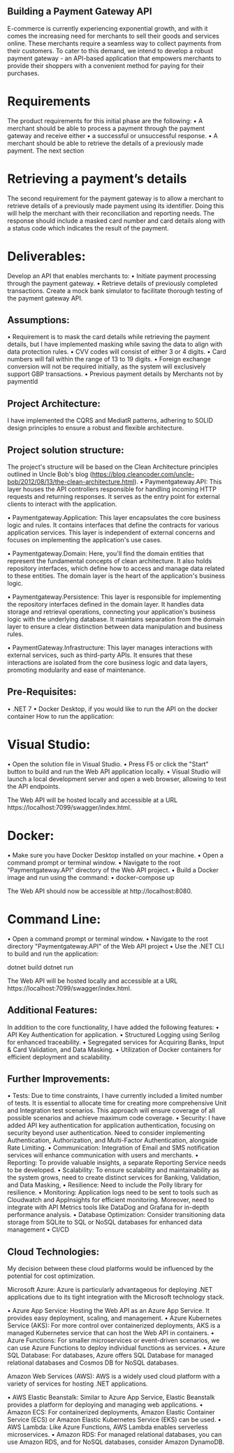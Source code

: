 ## Building a Payment Gateway API
E-commerce is currently experiencing exponential growth, and with it comes the increasing need for merchants to sell their goods and services online. These merchants require a seamless way to collect payments from their customers. To cater to this demand, we intend to develop a robust payment gateway - an API-based application that empowers merchants to provide their shoppers with a convenient method for paying for their purchases.
# Requirements
The product requirements for this initial phase are the following:
•	A merchant should be able to process a payment through the payment gateway and receive either
•	a successful or unsuccessful response.
•	A merchant should be able to retrieve the details of a previously made payment. The next section

# Retrieving a payment’s details
The second requirement for the payment gateway is to allow a merchant to retrieve details of a
previously made payment using its identifier. Doing this will help the merchant with their reconciliation and reporting needs. The response should include a masked card number and card details along with a status code which indicates the result of the payment.
# Deliverables:
Develop an API that enables merchants to:
•	Initiate payment processing through the payment gateway.
•	Retrieve details of previously completed transactions.
Create a mock bank simulator to facilitate thorough testing of the payment gateway API.
## Assumptions:
•	Requirement is to mask the card details while retrieving the payment details, but I have implemented masking while saving the data to align with data protection rules.
•	CVV codes will consist of either 3 or 4 digits.
•	Card numbers will fall within the range of 13 to 19 digits.
•	Foreign exchange conversion will not be required initially, as the system will exclusively support GBP transactions.
•	Previous payment details by Merchants not by paymentId
## Project Architecture:
I have implemented the CQRS and MediatR patterns, adhering to SOLID design principles to ensure a robust and flexible architecture.

## Project solution structure:
The project's structure will be based on the Clean Architecture principles outlined in Uncle Bob's blog (https://blog.cleancoder.com/uncle-bob/2012/08/13/the-clean-architecture.html).
•	Paymentgateway.API: This layer houses the API controllers responsible for handling incoming HTTP requests and returning responses. It serves as the entry point for external clients to interact with the application.

•	Paymentgateway.Application: This layer encapsulates the core business logic and rules. It contains interfaces that define the contracts for various application services. This layer is independent of external concerns and focuses on implementing the application's use cases.

•	Paymentgateway.Domain: Here, you'll find the domain entities that represent the fundamental concepts of clean architecture. It also holds repository interfaces, which define how to access and manage data related to these entities. The domain layer is the heart of the application's business logic.

•	Paymentgateway.Persistence: This layer is responsible for implementing the repository interfaces defined in the domain layer. It handles data storage and retrieval operations, connecting your application's business logic with the underlying database. It maintains separation from the domain layer to ensure a clear distinction between data manipulation and business rules.

•	PaymentGateway.Infrastructure: This layer manages interactions with external services, such as third-party APIs. It ensures that these interactions are isolated from the core business logic and data layers, promoting modularity and ease of maintenance.

## Pre-Requisites:
•	.NET 7
•	Docker Desktop, if you would like to run the API on the docker container
How to run the application:

# Visual Studio:

•	Open the solution file in Visual Studio.
•	Press F5 or click the "Start" button to build and run the Web API application locally.
•	Visual Studio will launch a local development server and open a web browser, allowing to test the API endpoints.  

The Web API will be hosted locally and accessible at a URL https://localhost:7099/swagger/index.html.

# Docker:
•	Make sure you have Docker Desktop installed on your machine.
•	Open a command prompt or terminal window.
•	Navigate to the root "Paymentgateway.API" directory of the Web API project.
•	Build a Docker image and run using the command:
•	docker-compose up

The Web API should now be accessible at http://localhost:8080.

# Command Line:
•	Open a command prompt or terminal window.
•	Navigate to the root directory "Paymentgateway.API" of the Web API project
•	Use the .NET CLI to build and run the application:

dotnet build
dotnet run

The Web API will be hosted locally and accessible at a URL https://localhost:7099/swagger/index.html.

## Additional Features:
In addition to the core functionality, I have added the following features:
•	API Key Authentication for application.
•	Structured Logging using Serilog for enhanced traceability.
•	Segregated services for Acquiring Banks, Input & Card Validation, and Data Masking.
•	Utilization of Docker containers for efficient deployment and scalability.
## Further Improvements:
•	Tests: Due to time constraints, I have currently included a limited number of tests. It is essential to allocate time for creating more comprehensive Unit and Integration test scenarios. This approach will ensure coverage of all possible scenarios and achieve maximum code coverage.
•	Security: I have added API key authentication for application authentication, focusing on security beyond user authentication. Need to consider implementing Authentication, Authorization, and Multi-Factor Authentication, alongside Rate Limiting.
•	Communication: Integration of Email and SMS notification services will enhance communication with users and merchants.
•	Reporting: To provide valuable insights, a separate Reporting Service needs to be developed.
•	Scalability: To ensure scalability and maintainability as the system grows, need to create distinct services for Banking, Validation, and Data Masking, 
•	Resilience: Need to include the Polly library for resilience.
•	Monitoring: Application logs need to be sent to tools such as Cloudwatch and AppInsights for efficient monitoring. Moreover, need to integrate with API Metrics tools like DataDog and Grafana for in-depth performance analysis.
•	Database Optimization: Consider transitioning data storage from SQLite to SQL or NoSQL databases for enhanced data management
•	CI/CD
## Cloud Technologies:
My decision between these cloud platforms would be influenced by the potential for cost optimization.

Microsoft Azure:
Azure is particularly advantageous for deploying .NET applications due to its tight integration with the Microsoft technology stack.

•	Azure App Service: Hosting the Web API as an Azure App Service. It provides easy deployment, scaling, and management.
•	Azure Kubernetes Service (AKS): For more control over containerized deployments, AKS is a managed Kubernetes service that can host the Web API in containers.
•	Azure Functions: For smaller microservices or event-driven scenarios, we can use Azure Functions to deploy individual functions as services.
•	Azure SQL Database: For databases, Azure offers SQL Database for managed relational databases and Cosmos DB for NoSQL databases.

Amazon Web Services (AWS):
AWS is a widely used cloud platform with a variety of services for hosting .NET applications.

•	AWS Elastic Beanstalk: Similar to Azure App Service, Elastic Beanstalk provides a platform for deploying and managing web applications.
•	Amazon ECS: For containerized deployments, Amazon Elastic Container Service (ECS) or Amazon Elastic Kubernetes Service (EKS) can be used.
•	AWS Lambda: Like Azure Functions, AWS Lambda enables serverless microservices.
•	Amazon RDS: For managed relational databases, you can use Amazon RDS, and for NoSQL databases, consider Amazon DynamoDB.
